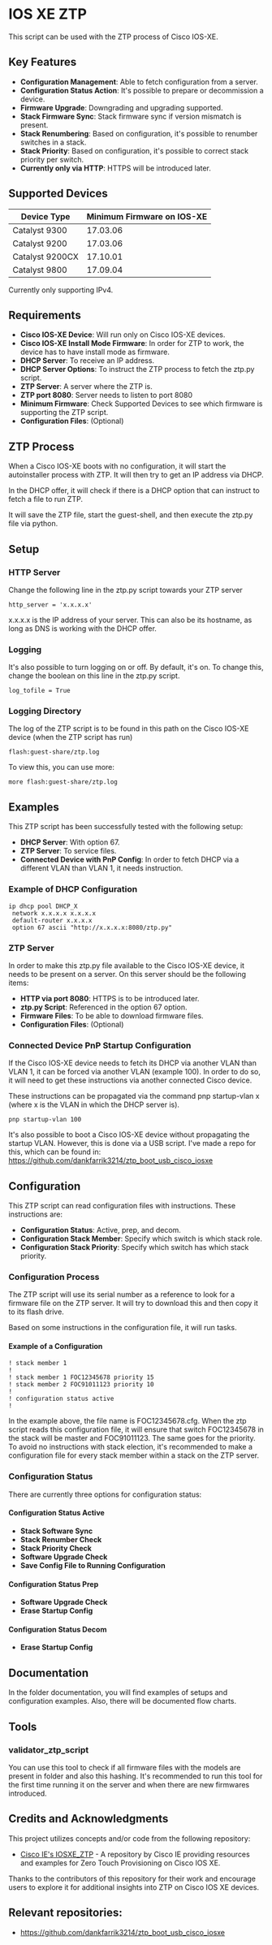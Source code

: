 
# IOS XE ZTP

This script can be used with the ZTP process of Cisco IOS-XE.

## Key Features

- **Configuration Management**: Able to fetch configuration from a server.
- **Configuration Status Action**: It's possible to prepare or decommission a device.
- **Firmware Upgrade**: Downgrading and upgrading supported.
- **Stack Firmware Sync**: Stack firmware sync if version mismatch is present.
- **Stack Renumbering**: Based on configuration, it's possible to renumber switches in a stack.
- **Stack Priority**: Based on configuration, it's possible to correct stack priority per switch.
- **Currently only via HTTP**: HTTPS will be introduced later.

## Supported Devices

| Device Type         | Minimum Firmware on IOS-XE |
|---------------------|----------------------------|
| Catalyst 9300       | 17.03.06                   |
| Catalyst 9200       | 17.03.06                   |
| Catalyst 9200CX     | 17.10.01                   |
| Catalyst 9800       | 17.09.04                   |

Currently only supporting IPv4.

## Requirements

- **Cisco IOS-XE Device**: Will run only on Cisco IOS-XE devices.
- **Cisco IOS-XE Install Mode Firmware**: In order for ZTP to work, the device has to have install mode as firmware.
- **DHCP Server**: To receive an IP address.
- **DHCP Server Options**: To instruct the ZTP process to fetch the ztp.py script.
- **ZTP Server**: A server where the ZTP is.
- **ZTP port 8080**: Server needs to listen to port 8080
- **Minimum Firmware**: Check Supported Devices to see which firmware is supporting the ZTP script.
- **Configuration Files**: (Optional)

## ZTP Process

When a Cisco IOS-XE boots with no configuration, it will start the autoinstaller process with ZTP. It will then try to get an IP address via DHCP. 

In the DHCP offer, it will check if there is a DHCP option that can instruct to fetch a file to run ZTP. 

It will save the ZTP file, start the guest-shell, and then execute the ztp.py file via python.

## Setup

### HTTP Server
Change the following line in the ztp.py script towards your ZTP server
```
http_server = 'x.x.x.x'
```

x.x.x.x is the IP address of your server. This can also be its hostname, as long as DNS is working with the DHCP offer.

### Logging
It's also possible to turn logging on or off. By default, it's on. To change this, change the boolean on this line in the ztp.py script.
```
log_tofile = True
```

### Logging Directory
The log of the ZTP script is to be found in this path on the Cisco IOS-XE device (when the ZTP script has run)
```
flash:guest-share/ztp.log
```

To view this, you can use more:

```
more flash:guest-share/ztp.log
```

## Examples

This ZTP script has been successfully tested with the following setup:

- **DHCP Server**: With option 67.
- **ZTP Server**: To service files.
- **Connected Device with PnP Config**: In order to fetch DHCP via a different VLAN than VLAN 1, it needs instruction.

### Example of DHCP Configuration
```
ip dhcp pool DHCP_X
 network x.x.x.x x.x.x.x
 default-router x.x.x.x
 option 67 ascii "http://x.x.x.x:8080/ztp.py"
```

### ZTP Server
In order to make this ztp.py file available to the Cisco IOS-XE device, it needs to be present on a server. On this server should be the following items:

- **HTTP via port 8080**: HTTPS is to be introduced later.
- **ztp.py Script**: Referenced in the option 67 option.
- **Firmware Files**: To be able to download firmware files.
- **Configuration Files**: (Optional)

### Connected Device PnP Startup Configuration
If the Cisco IOS-XE device needs to fetch its DHCP via another VLAN than VLAN 1, it can be forced via another VLAN (example 100). In order to do so, it will need to get these instructions via another connected Cisco device. 

These instructions can be propagated via the command pnp startup-vlan x (where x is the VLAN in which the DHCP server is).

```
pnp startup-vlan 100
```

It's also possible to boot a Cisco IOS-XE device without propagating the startup VLAN. However, this is done via a USB script. I've made a repo for this, which can be found in: https://github.com/dankfarrik3214/ztp_boot_usb_cisco_iosxe

## Configuration

This ZTP script can read configuration files with instructions. These instructions are:

- **Configuration Status**: Active, prep, and decom.
- **Configuration Stack Member**: Specify which switch is which stack role.
- **Configuration Stack Priority**: Specify which switch has which stack priority.

### Configuration Process
The ZTP script will use its serial number as a reference to look for a firmware file on the ZTP server. It will try to download this and then copy it to its flash drive. 

Based on some instructions in the configuration file, it will run tasks.

#### Example of a Configuration
```
! stack member 1
!
! stack member 1 FOC12345678 priority 15
! stack member 2 FOC91011123 priority 10
!
! configuration status active
!
```


In the example above, the file name is FOC12345678.cfg. When the ztp script reads this configuration file, it will ensure that switch FOC12345678 in the stack will be master and FOC91011123. The same goes for the priority. To avoid no instructions with stack election, it's recommended to make a configuration file for every stack member within a stack on the ZTP server.

### Configuration Status
There are currently three options for configuration status:

#### Configuration Status Active
- **Stack Software Sync**
- **Stack Renumber Check**
- **Stack Priority Check**
- **Software Upgrade Check**
- **Save Config File to Running Configuration**

#### Configuration Status Prep
- **Software Upgrade Check**
- **Erase Startup Config**

#### Configuration Status Decom
- **Erase Startup Config**

## Documentation

In the folder documentation, you will find examples of setups and configuration examples.
Also, there will be documented flow charts.

## Tools

### validator_ztp_script

You can use this tool to check if all firmware files with the models are present in folder and also this hashing.
It's recommended to run this tool for the first time running it on the server and when there are new firmwares introduced.

## Credits and Acknowledgments

This project utilizes concepts and/or code from the following repository:

- [Cisco IE's IOSXE_ZTP](https://github.com/cisco-ie/IOSXE_ZTP) - A repository by Cisco IE providing resources and examples for Zero Touch Provisioning on Cisco IOS XE.

Thanks to the contributors of this repository for their work and encourage users to explore it for additional insights into ZTP on Cisco IOS XE devices.

## Relevant repositories:

- https://github.com/dankfarrik3214/ztp_boot_usb_cisco_iosxe